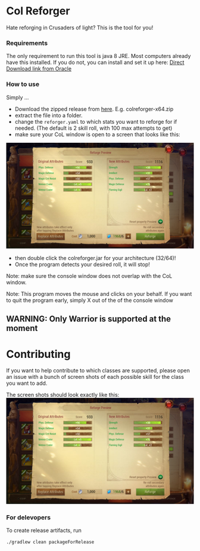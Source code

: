 # Col Reforger

Hate reforging in Crusaders of light? This is the tool for you!

### Requirements
The only requirement to run this tool is java 8 JRE. Most computers already have this installed.
If you do not, you can install and set it up here: [Direct Download link from Oracle](https://www.oracle.com/java/technologies/javase/javase-jdk8-downloads.html)


### How to use
Simply ...

- Download the zipped release from [here](https://github.com/Onewaysidewalks/col-reforger/releases). E.g. colreforger-x64.zip
- extract the file into a folder.
- change the `reforger.yaml` to which stats you want to reforge for if needed. (The default is 2 skill roll, with 100 max attempts to get)
- make sure your CoL window is open to a screen that looks like this: 

![image](example.png) 

- then double click the colreforger.jar for your architecture (32/64)! 
- Once the program detects your desired roll, it will stop!

Note: make sure the console window does not overlap with the CoL window.

Note: This program moves the mouse and clicks on your behalf. If you want to quit the program early, simply X out of the
of the console window

## WARNING: Only Warrior is supported at the moment

# Contributing

If you want to help contribute to which classes are supported, please open an issue with a bunch of screen shots of each possible skill for the class you want to add.

The screen shots should look exactly like this:
![example](example.png)

### For delevopers
To create release artifacts, run

```bash
./gradlew clean packageForRelease
```